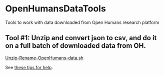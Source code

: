 # OpenHumansDataTools

Tools to work with data downloaded from Open Humans research platform

## Tool #1: Unzip and convert json to csv, and do it on a full batch of downloaded data from OH. 

[Unzip-Rename-OpenHumans-data.sh](https://github.com/danamlewis/OpenHumansDataTools/blob/master/bin/unzip-rename-OpenHumans-data.sh)

See [these tips for help](https://gist.github.com/danamlewis/aab795a7ec0bdd3abbb08b1f9be79663).
